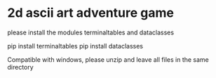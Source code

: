 # 2d ascii art adventure game

please install the modules terminaltables and dataclasses

pip install terminaltables
pip install dataclasses


Compatible with windows, please unzip and leave all files in the same directory